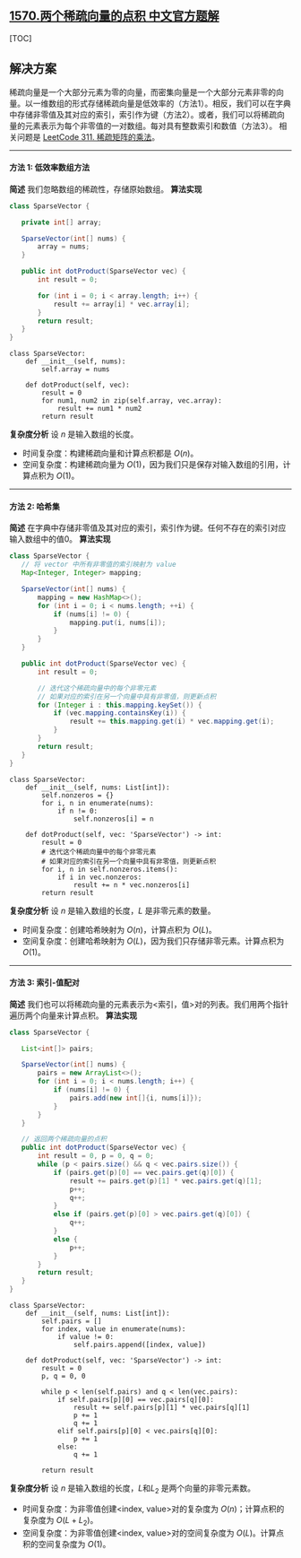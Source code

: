 ## [1570.两个稀疏向量的点积 中文官方题解](https://leetcode.cn/problems/dot-product-of-two-sparse-vectors/solutions/100000/liang-ge-xi-shu-xiang-liang-de-dian-ji-b-2ljd)

[TOC]

 ## 解决方案

 稀疏向量是一个大部分元素为零的向量，而密集向量是一个大部分元素非零的向量。以一维数组的形式存储稀疏向量是低效率的（方法1）。相反，我们可以在字典中存储非零值及其对应的索引，索引作为键（方法2）。或者，我们可以将稀疏向量的元素表示为每个非零值的一对数组。每对具有整数索引和数值（方法3）。
 相关问题是 [LeetCode 311. 稀疏矩阵的乘法](https://leetcode.cn/problems/sparse-matrix-multiplication/)。

---

 #### 方法 1: 低效率数组方法

 **简述**
 我们忽略数组的稀疏性，存储原始数组。
 **算法实现**

 ```Java [solution]
class SparseVector {

    private int[] array;

    SparseVector(int[] nums) {
        array = nums;
    }

    public int dotProduct(SparseVector vec) {
        int result = 0;

        for (int i = 0; i < array.length; i++) {
            result += array[i] * vec.array[i];
        }
        return result;
    }   
}
 ```

```Python3 [solution]
class SparseVector:
    def __init__(self, nums):
        self.array = nums

    def dotProduct(self, vec):
        result = 0
        for num1, num2 in zip(self.array, vec.array):
            result += num1 * num2
        return result
```


 **复杂度分析**
 设 $n$ 是输入数组的长度。

 * 时间复杂度：构建稀疏向量和计算点积都是 $O(n)$。
 * 空间复杂度：构建稀疏向量为 $O(1)$，因为我们只是保存对输入数组的引用，计算点积为 $O(1)$。

---

 #### 方法 2: 哈希集

 **简述**
 在字典中存储非零值及其对应的索引，索引作为键。任何不存在的索引对应输入数组中的值0。
 **算法实现**

 ```Java [solution]
class SparseVector {
    // 将 vector 中所有非零值的索引映射为 value
    Map<Integer, Integer> mapping;      

    SparseVector(int[] nums) {
        mapping = new HashMap<>();
        for (int i = 0; i < nums.length; ++i) {
            if (nums[i] != 0) {
                mapping.put(i, nums[i]);        
            }
        }
    }

    public int dotProduct(SparseVector vec) {        
        int result = 0;

        // 迭代这个稀疏向量中的每个非零元素
        // 如果对应的索引在另一个向量中具有非零值，则更新点积
        for (Integer i : this.mapping.keySet()) {
            if (vec.mapping.containsKey(i)) {
                result += this.mapping.get(i) * vec.mapping.get(i);
            }
        }
        return result;
    }
}
 ```

```Python3 [solution]
class SparseVector:
    def __init__(self, nums: List[int]):
        self.nonzeros = {}
        for i, n in enumerate(nums):
            if n != 0:
                self.nonzeros[i] = n              

    def dotProduct(self, vec: 'SparseVector') -> int:
        result = 0
        # 迭代这个稀疏向量中的每个非零元素
        # 如果对应的索引在另一个向量中具有非零值，则更新点积
        for i, n in self.nonzeros.items():
            if i in vec.nonzeros:
                result += n * vec.nonzeros[i]
        return result
```


 **复杂度分析**
 设 $n$ 是输入数组的长度，$L$ 是非零元素的数量。

 * 时间复杂度：创建哈希映射为 $O(n)$，计算点积为 $O(L)$。
 * 空间复杂度：创建哈希映射为 $O(L)$，因为我们只存储非零元素。计算点积为 $O(1)$。

---

 #### 方法 3: 索引-值配对

 **简述**
 我们也可以将稀疏向量的元素表示为<索引，值>对的列表。我们用两个指针遍历两个向量来计算点积。
 **算法实现**

 ```Java [solution]
class SparseVector {

    List<int[]> pairs;

    SparseVector(int[] nums) {
        pairs = new ArrayList<>();
        for (int i = 0; i < nums.length; i++) {
            if (nums[i] != 0) {
                pairs.add(new int[]{i, nums[i]});
            }
        }
    }

    // 返回两个稀疏向量的点积
    public int dotProduct(SparseVector vec) {
        int result = 0, p = 0, q = 0;
        while (p < pairs.size() && q < vec.pairs.size()) {
            if (pairs.get(p)[0] == vec.pairs.get(q)[0]) {
                result += pairs.get(p)[1] * vec.pairs.get(q)[1];
                p++;
                q++;
            }
            else if (pairs.get(p)[0] > vec.pairs.get(q)[0]) {
                q++;
            }
            else {
                p++;
            }
        }
        return result;
    }
}
 ```

```Python3 [solution]
class SparseVector:
    def __init__(self, nums: List[int]):
        self.pairs = []
        for index, value in enumerate(nums):
            if value != 0:
                self.pairs.append([index, value])

    def dotProduct(self, vec: 'SparseVector') -> int:
        result = 0
        p, q = 0, 0

        while p < len(self.pairs) and q < len(vec.pairs):
            if self.pairs[p][0] == vec.pairs[q][0]:
                result += self.pairs[p][1] * vec.pairs[q][1]
                p += 1
                q += 1
            elif self.pairs[p][0] < vec.pairs[q][0]:
                p += 1
            else:
                q += 1

        return result

```


 **复杂度分析**
 设 $n$ 是输入数组的长度，$L$和$L_{2}$ 是两个向量的非零元素数。

 * 时间复杂度：为非零值创建<index, value>对的复杂度为 $O(n)$；计算点积的复杂度为 $O(L+L_{2})$。
 * 空间复杂度：为非零值创建<index, value>对的空间复杂度为 $O(L)$。计算点积的空间复杂度为 $O(1)$。